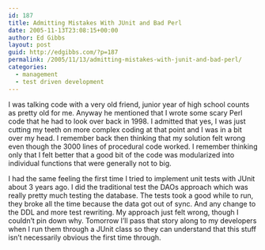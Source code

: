 ```yaml
---
id: 187
title: Admitting Mistakes With JUnit and Bad Perl
date: 2005-11-13T23:08:15+00:00
author: Ed Gibbs
layout: post
guid: http://edgibbs.com/?p=187
permalink: /2005/11/13/admitting-mistakes-with-junit-and-bad-perl/
categories:
  - management
  - test driven development
---
```

I was talking code with a very old friend, junior year of high school counts as pretty old for me. Anyway he mentioned that I wrote some scary Perl code that he had to look over back in 1998. I admitted that yes, I was just cutting my teeth on more complex coding at that point and I was in a bit over my head. I remember back then thinking that my solution felt wrong even though the 3000 lines of procedural code worked. I remember thinking only that I felt better that a good bit of the code was modularized into individual functions that were generally not to big.

I had the same feeling the first time I tried to implement unit tests with JUnit about 3 years ago. I did the traditional test the DAOs approach which was really pretty much testing the database. The tests took a good while to run, they broke all the time because the data got out of sync. And any change to the DDL and more test rewriting. My approach just felt wrong, though I couldn&#8217;t pin down why. Tomorrow I&#8217;ll pass that story along to my developers when I run them through a JUnit class so they can understand that this stuff isn&#8217;t necessarily obvious the first time through.